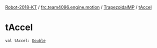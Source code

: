 [Robot-2018-KT](../../index.md) / [frc.team4096.engine.motion](../index.md) / [TrapezoidalMP](index.md) / [tAccel](./t-accel.md)

# tAccel

`val tAccel: `[`Double`](https://kotlinlang.org/api/latest/jvm/stdlib/kotlin/-double/index.html)